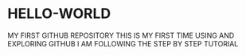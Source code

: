 # HELLO-WORLD
MY FIRST GITHUB REPOSITORY
THIS IS MY FIRST TIME USING AND EXPLORING GITHUB
I AM FOLLOWING THE STEP BY STEP TUTORIAL
